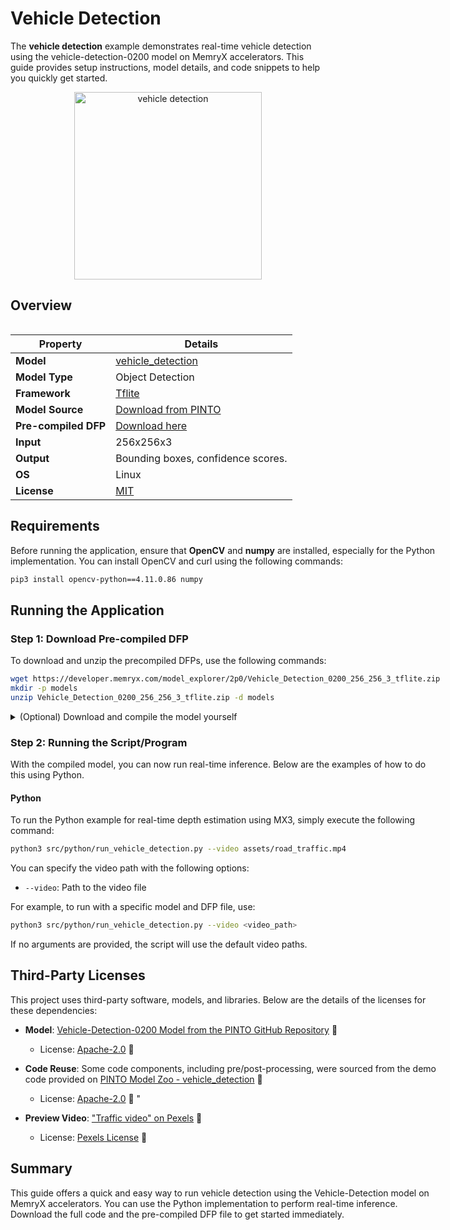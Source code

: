 # Vehicle Detection

The **vehicle detection** example demonstrates real-time vehicle detection using the vehicle-detection-0200 model on MemryX accelerators. This guide provides setup instructions, model details, and code snippets to help you quickly get started.


<p align="center">
    <img src="assets/output.gif" alt="vehicle detection" style="height: 300px;">
</p>

## Overview

<div style="display: flex">
<div style="">

| **Property**         | **Details**                                                                                  
|----------------------|------------------------------------------
| **Model**            | [vehicle_detection](https://github.com/PINTO0309/PINTO_model_zoo/tree/main/178_vehicle-detection-0200)
| **Model Type**       | Object Detection
| **Framework**        | [Tflite](https://www.tensorflow.org/)
| **Model Source**     | [Download from PINTO](https://s3.ap-northeast-2.wasabisys.com/pinto-model-zoo/178_vehicle-detection-0200/resources.tar.gz)
| **Pre-compiled DFP** | [Download here](https://developer.memryx.com/model_explorer/2p0/Vehicle_Detection_0200_256_256_3_tflite.zip)
| **Input**            | 256x256x3
| **Output**           | Bounding boxes, confidence scores.
| **OS**               | Linux
| **License**          | [MIT](LICENSE.md)

## Requirements

Before running the application, ensure that **OpenCV** and **numpy** are installed, especially for the Python implementation. You can install OpenCV and curl using the following commands:

```bash
pip3 install opencv-python==4.11.0.86 numpy
```

## Running the Application

### Step 1: Download Pre-compiled DFP

To download and unzip the precompiled DFPs, use the following commands:
```bash
wget https://developer.memryx.com/model_explorer/2p0/Vehicle_Detection_0200_256_256_3_tflite.zip
mkdir -p models
unzip Vehicle_Detection_0200_256_256_3_tflite.zip -d models
```

<details> 
<summary> (Optional) Download and compile the model yourself </summary>
If you prefer, you can download and compile the model rather than using the precompiled model. Download the model from github.

```bash
curl "https://s3.ap-northeast-2.wasabisys.com/pinto-model-zoo/178_vehicle-detection-0200/resources.tar.gz" -o resources.tar.gz
tar -zxvf resources.tar.gz
rm resources.tar.gz

```
This will create a folder containing multiple models. For this example, you should use the tflite model i.e. model_float32.tflite. Create the models folder using the commands below.

```bash
mkdir models 
cd models 
```

Once you have created this folder, move the **model_float32.tflite** from the resources folder into the newely created models folder and rename it to **Vehicle_Detection_0200_256_256_3_tflite.tflite**. 

You can now use the MemryX Neural Compiler to compile the model and generate the DFP file required by the accelerator:

```bash
mx_nc -m Vehicle_Detection_0200_256_256_3_tflite.tflite -v --autocrop
```
The compiler will generate the DFP, pre-processing and post-processing files which can be passed as inputs to the application.

</details>

### Step 2: Running the Script/Program

With the compiled model, you can now run real-time inference. Below are the examples of how to do this using Python.

#### Python

To run the Python example for real-time depth estimation using MX3, simply execute the following command:

```bash
python3 src/python/run_vehicle_detection.py --video assets/road_traffic.mp4
```
You can specify the video path with the following options:

* `--video`: Path to the video file 

For example, to run with a specific model and DFP file, use:

```bash
python3 src/python/run_vehicle_detection.py --video <video_path>
```

If no arguments are provided, the script will use the default video paths.


## Third-Party Licenses

This project uses third-party software, models, and libraries. Below are the details of the licenses for these dependencies:

- **Model**: [Vehicle-Detection-0200 Model from the PINTO GitHub Repository](https://github.com/PINTO0309/PINTO_model_zoo/tree/main/178_vehicle-detection-0200) 🔗  
  - License: [Apache-2.0](https://github.com/PINTO0309/PINTO_model_zoo/blob/main/178_vehicle-detection-0200/LICENSE) 🔗

- **Code Reuse**: Some code components, including pre/post-processing, were sourced from the demo code provided on [PINTO Model Zoo - vehicle_detection](https://github.com/PINTO0309/PINTO_model_zoo/blob/main/178_vehicle-detection-0200/demo) 🔗  
  - License: [Apache-2.0](https://github.com/PINTO0309/PINTO_model_zoo/blob/main/178_vehicle-detection-0200/LICENSE) 🔗
"
- **Preview Video**: ["Traffic video" on Pexels](https://videos.pexels.com/video-files/2053100/2053100-sd_960_540_30fps.mp4) 🔗  
  - License: [Pexels License](https://www.pexels.com/license/) 🔗


## Summary

This guide offers a quick and easy way to run vehicle detection using the Vehicle-Detection model on MemryX accelerators. You can use the Python implementation to perform real-time inference. Download the full code and the pre-compiled DFP file to get started immediately.

